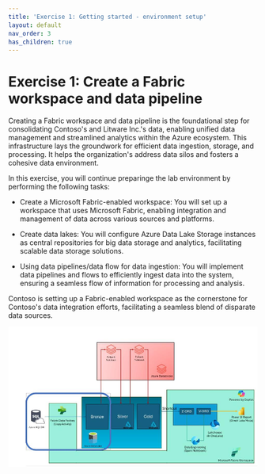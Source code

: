 ```yaml
---
title: 'Exercise 1: Getting started - environment setup'
layout: default
nav_order: 3
has_children: true
---
```


# Exercise 1: Create a Fabric workspace and data pipeline

Creating a Fabric workspace and data pipeline is the foundational step for consolidating Contoso's and Litware Inc.'s data, enabling unified data management and streamlined analytics within the Azure ecosystem. This infrastructure lays the groundwork for efficient data ingestion, storage, and processing. It helps the organization's address data silos and fosters a cohesive data environment.

In this exercise, you will continue preparinge the lab environment by performing the following tasks: 

- Create a Microsoft Fabric-enabled workspace: You will set up a workspace that uses Microsoft Fabric, enabling integration and management of data across various sources and platforms. 

- Create data lakes: You will configure Azure Data Lake Storage instances as central repositories for big data storage and analytics, facilitating scalable data storage solutions. 

- Using data pipelines/data flow for data ingestion: You will implement data pipelines and flows to efficiently ingest data into the system, ensuring a seamless flow of information for processing and analysis.  



Contoso is setting up a Fabric-enabled workspace as the cornerstone for Contoso's data integration efforts, facilitating a seamless blend of disparate data sources. 

![p2li0cte.jpg](../media/instructions254096/p2li0cte.jpg)
